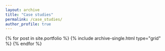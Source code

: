 ```yaml
---
layout: archive
title: "Case studies"
permalink: /case_studies/
author_profile: true
---
```


<div class="grid__wrapper">
  {% for post in site.portfolio %}
    {% include archive-single.html type="grid" %}
  {% endfor %}
</div>
